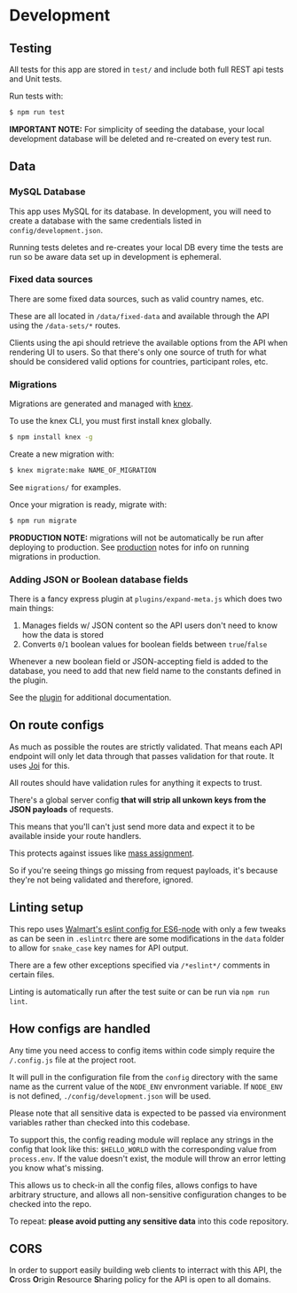 # Development

## Testing

All tests for this app are stored in `test/` and include both full REST api tests and Unit tests.

Run tests with:

```sh
$ npm run test
```

**IMPORTANT NOTE:** For simplicity of seeding the database, your local development database will be deleted and re-created on every test run.


## Data

### MySQL Database

This app uses MySQL for its database. In development, you will need to create a database with the same credentials listed in `config/development.json`.

Running tests deletes and re-creates your local DB every time the tests are run so be aware data set up in development is ephemeral.

### Fixed data sources

There are some fixed data sources, such as valid country names, etc.

These are all located in `/data/fixed-data` and available through the API using the `/data-sets/*` routes.

Clients using the api should retrieve the available options from the API when rendering UI to users. So that there's only one source of truth for what should be considered valid options for countries, participant roles, etc.

### Migrations

Migrations are generated and managed with [knex][].

To use the knex CLI, you must first install knex globally.
```sh
$ npm install knex -g
```

Create a new migration with:

```sh
$ knex migrate:make NAME_OF_MIGRATION
```

See `migrations/` for examples.

Once your migration is ready, migrate with:

```sh
$ npm run migrate
```

**PRODUCTION NOTE:** migrations will not be automatically be run after deploying to production. See [production][] notes for info on running migrations in production.

### Adding JSON or Boolean database fields

There is a fancy express plugin at `plugins/expand-meta.js` which does two main things:

1. Manages fields w/ JSON content so the API users don't need to know how the data is stored
2. Converts `0`/`1` boolean values for boolean fields between `true`/`false`

Whenever a new boolean field or JSON-accepting field is added to the database, you need to add that new field name to the constants defined in the plugin.

See the [plugin](./plugins/expand-meta.js) for additional documentation.


## On route configs

As much as possible the routes are strictly validated. That means each API endpoint will only let data through that passes validation for that route. It uses [Joi](https://github.com/hapijs/joi/blob/master/API.md) for this.

All routes should have validation rules for anything it expects to trust.

There's a global server config **that will strip all unkown keys from the JSON payloads** of requests.

This means that you'll can't just send more data and expect it to be available inside your route handlers.

This protects against issues like [mass assignment](http://brakemanscanner.org/docs/warning_types/mass_assignment/).

So if you're seeing things go missing from request payloads, it's because they're not being validated and therefore, ignored.


## Linting setup

This repo uses [Walmart's eslint config for ES6-node](https://github.com/walmartlabs/eslint-config-defaults) with only a few tweaks as can be seen in `.eslintrc` there are some modifications in the `data` folder to allow for `snake_case` key names for API output.

There are a few other exceptions specified via `/*eslint*/` comments in certain files.

Linting is automatically run after the test suite or can be run via `npm run lint`.


## How configs are handled

Any time you need access to config items within code simply require the `/.config.js` file at the project root.

It will pull in the configuration file from the `config` directory with the same name as the current value of the `NODE_ENV` envronment variable. If `NODE_ENV` is not defined, `./config/development.json` will be used.

Please note that all sensitive data is expected to be passed via environment variables rather than checked into this codebase.

To support this, the config reading module will replace any strings in the config that look like this: `$HELLO_WORLD` with the corresponding value from `process.env`. If the value doesn't exist, the module will throw an error letting you know what's missing.

This allows us to check-in all the config files, allows configs to have arbitrary structure, and allows all non-sensitive configuration changes to be checked into the repo.

To repeat: **please avoid putting any sensitive data** into this code repository.


## CORS

In order to support easily building web clients to interract with this API, the **C**ross **O**rigin **R**esource **S**haring policy for the API is open to all domains.


[knex]: http://knexjs.org/
[production]: ./PRODUCTION.md
